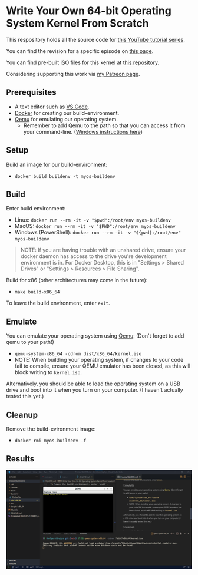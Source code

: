 # Write Your Own 64-bit Operating System Kernel From Scratch

This respository holds all the source code for [this YouTube tutorial series](https://www.youtube.com/playlist?list=PLZQftyCk7_SeZRitx5MjBKzTtvk0pHMtp).

You can find the revision for a specific episode on [this page](https://github.com/davidcallanan/yt-os-series/tags).

You can find pre-built ISO files for this kernel at [this repository](https://github.com/davidcallanan/os-series-isos).

Considering supporting this work via [my Patreon page](http://patreon.com/codepulse).

## Prerequisites

 - A text editor such as [VS Code](https://code.visualstudio.com/).
 - [Docker](https://www.docker.com/) for creating our build-environment.
 - [Qemu](https://www.qemu.org/) for emulating our operating system.
   - Remember to add Qemu to the path so that you can access it from your command-line. ([Windows instructions here](https://dev.to/whaleshark271/using-qemu-on-windows-10-home-edition-4062))

## Setup

Build an image for our build-environment:
 - `docker build buildenv -t myos-buildenv`

## Build

Enter build environment:
 - Linux: `docker run --rm -it -v "$pwd":/root/env myos-buildenv`
 - MacOS: `docker run --rm -it -v "$PWD":/root/env myos-buildenv`
 - Windows (PowerShell): `docker run --rm -it -v "${pwd}:/root/env" myos-buildenv`
 > NOTE: If you are having trouble with an unshared drive, ensure your docker daemon has access to the drive you're development environment is in. For Docker Desktop, this is in "Settings > Shared Drives" or "Settings > Resources > File Sharing".

Build for x86 (other architectures may come in the future):
 - `make build-x86_64`

To leave the build environment, enter `exit`.

## Emulate

You can emulate your operating system using [Qemu](https://www.qemu.org/): (Don't forget to add qemu to your path!)

 - `qemu-system-x86_64 -cdrom dist/x86_64/kernel.iso`
 - NOTE: When building your operating system, if changes to your code fail to compile, ensure your QEMU emulator has been closed, as this will block writing to `kernel.iso`.

Alternatively, you should be able to load the operating system on a USB drive and boot into it when you turn on your computer. (I haven't actually tested this yet.)

## Cleanup

Remove the build-evironment image:
 - `docker rmi myos-buildenv -f`

## Results
![OS running](RUN.png)